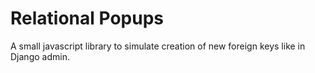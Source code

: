 # Relational Popups

A small javascript library to simulate creation of new foreign keys like in Django admin.
